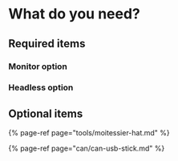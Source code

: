 # What do you need?

## Required items

### Monitor option

### Headless option

## Optional items

{% page-ref page="tools/moitessier-hat.md" %}

{% page-ref page="can/can-usb-stick.md" %}




